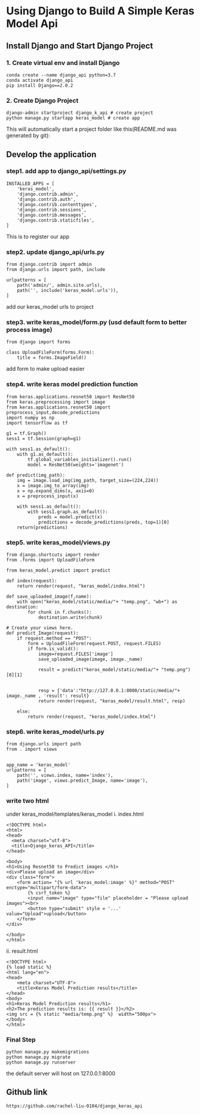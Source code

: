 # Using Django to Build A Simple Keras Model Api 

## Install Django and Start Django Project
### 1. Create virtual env and install Django
```
conda create --name django_api python=3.7
conda activate django_api
pip install Django==2.0.2
```

### 2. Create Django Project
```
django-admin startproject django_k_api # create project
python manage.py startapp keras_model # create app
```
This will automatically start a project folder like this(README.md was generated by git):


## Develop the application
### step1. add app to django_api/settings.py
```
INSTALLED_APPS = [
    'keras_model',
    'django.contrib.admin',
    'django.contrib.auth',
    'django.contrib.contenttypes',
    'django.contrib.sessions',
    'django.contrib.messages',
    'django.contrib.staticfiles',
]

```
This is to register our app

### step2. update django_api/urls.py
```
from django.contrib import admin
from django.urls import path, include

urlpatterns = [
    path('admin/', admin.site.urls),
    path('', include('keras_model.urls')),
]
```
add our keras_model urls to project

### step3. write keras_model/form.py (usd default form to better process image)
```
from django import forms

class UploadFileForm(forms.Form):
    title = forms.ImageField()
```
add form to make upload easier

### step4. write keras model prediction function
```
from keras.applications.resnet50 import ResNet50
from keras.preprocessing import image
from keras.applications.resnet50 import preprocess_input,decode_predictions
import numpy as np
import tensorflow as tf

g1 = tf.Graph()
sess1 = tf.Session(graph=g1)

with sess1.as_default():
    with g1.as_default():
        tf.global_variables_initializer().run()
        model = ResNet50(weights='imagenet')

def predict(img_path):
    img = image.load_img(img_path, target_size=(224,224))
    x = image.img_to_array(img)
    x = np.expand_dims(x, axis=0)
    x = preprocess_input(x)

    with sess1.as_default():
        with sess1.graph.as_default():
            preds = model.predict(x)
            predictions = decode_predictions(preds, top=1)[0]
    return(predictions)
```

### step5. write keras_model/views.py
```
from django.shortcuts import render
from .forms import UploadFileForm

from keras_model.predict import predict

def index(request):
    return render(request, "keras_model/index.html")

def save_uploaded_image(f,name):
    with open("keras_model/static/media/"+ "temp.png", "wb+") as destination:
        for chunk in f.chunks():
            destination.write(chunk)

# Create your views here.
def predict_Image(request):
    if request.method == "POST":
        form = UploadFileForm(request.POST, request.FILES)
        if form.is_valid():
            image=request.FILES['image']
            save_uploaded_image(image, image._name)

            result = predict("keras_model/static/media/"+ "temp.png")[0][1]


            resp = {'data':"http://127.0.0.1:8000/static/media/"+ image._name , 'result': result}
            return render(request, "keras_model/result.html", resp)

    else:
        return render(request, "keras_model/index.html")
```

### step6. write keras_model/urls.py
```
from django.urls import path
from . import views


app_name = 'keras_model'
urlpatterns = [
    path('', views.index, name='index'),
    path('image', views.predict_Image, name='image'),
]
```

### write two html
under keras_model/templates/keras_model
i. index.html
```
<!DOCTYPE html>
<html>
<head>
  <meta charset="utf-8">
  <title>Django_keras_API</title>
</head>

<body>
<h1>Using Resnet50 to Predict images </h1>
<div>Please upload an image</div>
<div class="form">
    <form action= "{% url 'keras_model:image' %}" method="POST" enctype="multipart/form-data">
        {% csrf_token %}
        <input name="image" type="file" placeholder = "Please upload images"><br>
        <button type="submit" style = '...' value="Upload">upload</button>
    </form>
</div>

</body>
</html>
```

ii. result.html
```
<!DOCTYPE html>
{% load static %}
<html lang="en">
<head>
    <meta charset="UTF-8">
    <title>Keras Model Prediction results</title>
</head>
<body>
<h1>Keras Model Prediction results</h1>
<h2>The prediction results is: {{ result }}</h2>
<img src = {% static "media/temp.png" %}  width="500px">
</body>
</html>
```

### Final Step
```
python manage.py makemigrations
python manage.py migrate
python manage.py runserver
```
the default server will host on 127.0.0.1:8000


## Github link
```
https://github.com/rachel-liu-0104/django_keras_api
```
